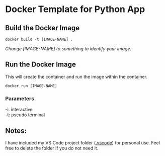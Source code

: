 # Docker Template for Python App

## Build the Docker Image
```docker build -t [IMAGE-NAME] .```

_Change [IMAGE-NAME] to something to identify your image._

## Run the Docker Image
This will create the container and run the image within the container.

```docker run [IMAGE-NAME]```

### Parameters
-i: interactive
<br />-t: pseudo terminal

## Notes:
I have included my VS Code project folder ([.vscode](https://github.com/pmenefee/python-docker-app/tree/main/.vscode)) for personal use.  Feel free to delete the folder if you do not need it.